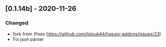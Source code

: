 ## [0.1.14b] - 2020-11-26
### Changed
- fork from (fixes https://github.com/lolouk44/hassio-addons/issues/23)
- Fix json parser

